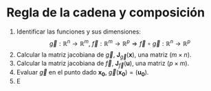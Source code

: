 # Regla de la cadena y composición
1. Identificar las funciones y sus dimensiones: 
	$$\vec{g}:\mathbb{R}^n\to\mathbb{R}^m,\ \vec{f}:\mathbb{R}^m\to \mathbb{R}^p\Rightarrow \vec{f}\circ \vec{g}:\mathbb{R}^n\to \mathbb{R}^p$$
2. Calcular la matriz jacobiana de $\vec{g}$, $\mathbf{J}_{\vec{g}}(\mathbf{x})$, una matriz $(m\times n)$.
3. Calcular la matriz jacobiana de $\vec{f}$, $\mathbf{J}_{\vec{f}}(\mathbf{u})$, una matriz $(p\times m)$.
4. Evaluar $\vec{g}$ en el punto dado $\mathbf{x_{0}}$, $\vec{g}(\mathbf{x_{0}})=(\mathbf{u_{0}})$.
5. E